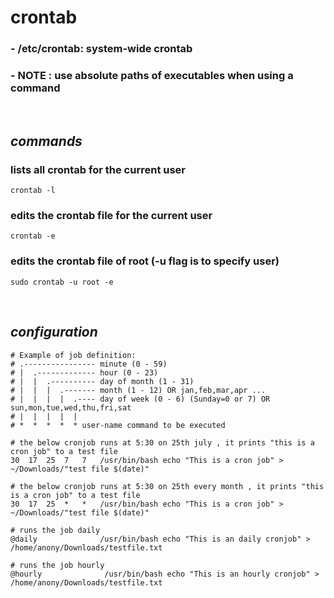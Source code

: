 # crontab

### - /etc/crontab: system-wide crontab
### - NOTE : use absolute paths of executables when using a command
<br>

## **_commands_**
### lists all crontab for the current user
```crontab -l```

### edits the crontab file for the current user
```crontab -e```

### edits the crontab file of root (-u flag is to specify user)
```sudo crontab -u root -e```

<br>

## **_configuration_**
```
# Example of job definition:
# .---------------- minute (0 - 59)
# |  .------------- hour (0 - 23)
# |  |  .---------- day of month (1 - 31)
# |  |  |  .------- month (1 - 12) OR jan,feb,mar,apr ...
# |  |  |  |  .---- day of week (0 - 6) (Sunday=0 or 7) OR sun,mon,tue,wed,thu,fri,sat
# |  |  |  |  |
# *  *  *  *  * user-name command to be executed

# the below cronjob runs at 5:30 on 25th july , it prints "this is a cron job" to a test file
30  17  25  7   7   /usr/bin/bash echo "This is a cron job" > ~/Downloads/"test file $(date)"

# the below cronjob runs at 5:30 on 25th every month , it prints "this is a cron job" to a test file
30  17  25  *   *   /usr/bin/bash echo "This is a cron job" > ~/Downloads/"test file $(date)"

# runs the job daily
@daily              /usr/bin/bash echo "This is an daily cronjob" > /home/anony/Downloads/testfile.txt

# runs the job hourly
@hourly              /usr/bin/bash echo "This is an hourly cronjob" > /home/anony/Downloads/testfile.txt
```